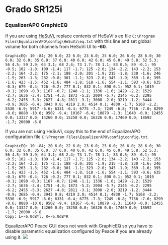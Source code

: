 # Grado SR125i
### EqualizerAPO GraphicEQ
If you are using [HeSuVi](https://sourceforge.net/projects/hesuvi/), replace contents of HeSuVi's eq file `C:\Program Files\EqualizerAPO\config\HeSuVi\eq.txt` with this line and set global volume for both channels from HeSuVi UI to **-60**.
```
GraphicEQ: 10 -84; 20 6.0; 22 6.0; 23 6.0; 25 6.0; 26 6.0; 28 6.0; 30 6.0; 32 6.0; 35 6.0; 37 6.0; 40 6.0; 42 6.0; 45 6.0; 49 5.8; 52 5.3; 56 4.5; 59 3.9; 64 3.1; 68 2.4; 73 1.7; 78 1.1; 83 0.5; 89 -0.1; 95 -0.5; 102 -1.0; 109 -1.4; 117 -1.7; 125 -2.0; 134 -2.2; 143 -2.2; 153 -2.2; 164 -2.2; 175 -2.1; 188 -2.0; 201 -1.9; 215 -1.8; 230 -1.6; 246 -1.5; 263 -1.3; 282 -0.8; 301 -1.1; 323 -2.0; 345 -1.9; 369 -1.6; 395 -1.6; 423 -1.5; 452 -1.6; 484 -1.8; 518 -1.6; 554 -1.1; 593 -0.6; 635 -0.3; 679 -0.4; 726 -0.2; 777 0.1; 832 0.1; 890 0.1; 952 0.1; 1019 -0.1; 1090 -0.3; 1167 -0.7; 1248 -1.1; 1336 -1.6; 1429 -2.2; 1529 -2.7; 1636 -3.4; 1751 -4.3; 1873 -5.2; 2004 -5.7; 2145 -6.2; 2295 -6.2; 2455 -5.3; 2627 -4.8; 2811 -3.1; 3008 -2.0; 3219 -1.2; 3444 -0.9; 3685 -0.4; 3943 0.8; 4219 2.0; 4514 0.1; 4830 -1.7; 5168 -2.2; 5530 -6.9; 5917 -6.6; 6331 -6.4; 6775 -7.3; 7249 -6.8; 7756 -7.0; 8299 -8.6; 8880 -10.0; 9502 -9.4; 10167 -6.4; 10879 -2.3; 11640 -0.0; 12455 0.0; 13327 0.0; 14260 0.0; 15258 0.0; 16326 0.0; 17469 0.0; 18692 -1.7; 20000 -6.8
```
If you are not using HeSuVi, copy this to the end of EqualizerAPO configuration file `C:\Program Files\EqualizerAPO\config\config.txt`.
```
GraphicEQ: 10 -84; 20 6.0; 22 6.0; 23 6.0; 25 6.0; 26 6.0; 28 6.0; 30 6.0; 32 6.0; 35 6.0; 37 6.0; 40 6.0; 42 6.0; 45 6.0; 49 5.8; 52 5.3; 56 4.5; 59 3.9; 64 3.1; 68 2.4; 73 1.7; 78 1.1; 83 0.5; 89 -0.1; 95 -0.5; 102 -1.0; 109 -1.4; 117 -1.7; 125 -2.0; 134 -2.2; 143 -2.2; 153 -2.2; 164 -2.2; 175 -2.1; 188 -2.0; 201 -1.9; 215 -1.8; 230 -1.6; 246 -1.5; 263 -1.3; 282 -0.8; 301 -1.1; 323 -2.0; 345 -1.9; 369 -1.6; 395 -1.6; 423 -1.5; 452 -1.6; 484 -1.8; 518 -1.6; 554 -1.1; 593 -0.6; 635 -0.3; 679 -0.4; 726 -0.2; 777 0.1; 832 0.1; 890 0.1; 952 0.1; 1019 -0.1; 1090 -0.3; 1167 -0.7; 1248 -1.1; 1336 -1.6; 1429 -2.2; 1529 -2.7; 1636 -3.4; 1751 -4.3; 1873 -5.2; 2004 -5.7; 2145 -6.2; 2295 -6.2; 2455 -5.3; 2627 -4.8; 2811 -3.1; 3008 -2.0; 3219 -1.2; 3444 -0.9; 3685 -0.4; 3943 0.8; 4219 2.0; 4514 0.1; 4830 -1.7; 5168 -2.2; 5530 -6.9; 5917 -6.6; 6331 -6.4; 6775 -7.3; 7249 -6.8; 7756 -7.0; 8299 -8.6; 8880 -10.0; 9502 -9.4; 10167 -6.4; 10879 -2.3; 11640 -0.0; 12455 0.0; 13327 0.0; 14260 0.0; 15258 0.0; 16326 0.0; 17469 0.0; 18692 -1.7; 20000 -6.8
Copy: L=-6.0dB*l, R=-6.0dB*R
```
EqualizerAPO Peace GUI does not work with GraphicEQ so you have to disable parametric equalization configured by Peace if you are already using it.
![](https://raw.githubusercontent.com/jaakkopasanen/AutoEq/master/results/Innerfidelity%202017/headphoncecom/onear/Grado%20SR125i/Grado%20SR125i.png)
